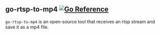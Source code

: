 ## go-rtsp-to-mp4 [![Go Reference][1]][2]

`go-rtsp-to-mp4` is an open-source tool that receives an rtsp stream and save it as a mp4 file.

[1]: https://pkg.go.dev/badge/github.com/teocci/go-rtsp-to-mp4.svg
[2]: https://pkg.go.dev/github.com/teocci/go-rtsp-to-mp4
[3]: https://github.com/teocci/go-rtsp-to-mp4/releases/tag/v1.0.0
